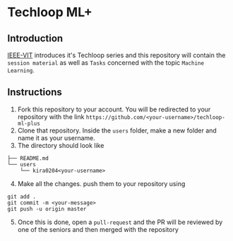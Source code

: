 # Techloop ML+

## Introduction

[IEEE-VIT](http://ieeevit.com) introduces it's Techloop series and this repository will contain the `session material` as well as `Tasks` concerned with the topic `Machine Learning`. 

## Instructions

1. Fork this repository to your account. You will be redirected to your repository with the link `https://github.com/<your-username>/techloop-ml-plus`
2. Clone that repository. Inside the `users` folder, make a new folder and name it as your username. 
3. The directory should look like 
```
├── README.md
└── users
    └── kira0204<your-username>
```
4. Make all the changes. push them to your repository using 
```
git add .
git commit -m <your-message>
git push -u origin master
```
5. Once this is done, open a `pull-request` and the PR will be reviewed by one of the seniors and then merged with the repository
